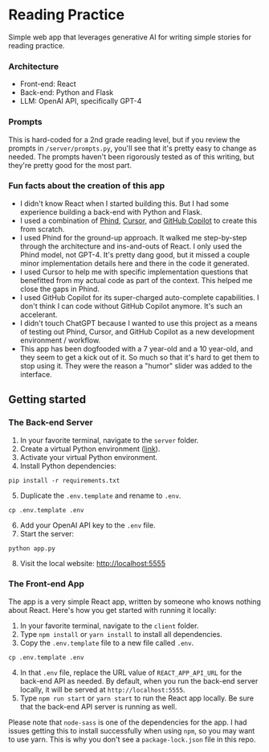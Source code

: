 # Reading Practice

Simple web app that leverages generative AI for writing simple stories for reading practice.

### Architecture

- Front-end: React
- Back-end: Python and Flask
- LLM: OpenAI API, specifically GPT-4

### Prompts

This is hard-coded for a 2nd grade reading level, but if you review the prompts in `/server/prompts.py`, you'll see that it's pretty easy to change as needed. The prompts haven't been rigorously tested as of this writing, but they're pretty good for the most part.

### Fun facts about the creation of this app

- I didn't know React when I started building this. But I had some experience building a back-end with Python and Flask.
- I used a combination of [Phind](https://www.phind.com/), [Cursor](https://cursor.sh/), and [GitHub Copilot](https://github.com/features/copilot) to create this from scratch.
- I used Phind for the ground-up approach. It walked me step-by-step through the architecture and ins-and-outs of React. I only used the Phind model, not GPT-4. It's pretty dang good, but it missed a couple minor implementation details here and there in the code it generated.
- I used Cursor to help me with specific implementation questions that benefitted from my actual code as part of the context. This helped me close the gaps in Phind.
- I used GitHub Copilot for its super-charged auto-complete capabilities. I don't think I can code without GitHub Copilot anymore. It's such an accelerant.
- I didn't touch ChatGPT because I wanted to use this project as a means of testing out Phind, Cursor, and GitHub Copilot as a new development environment / workflow.
- This app has been dogfooded with a 7 year-old and a 10 year-old, and they seem to get a kick out of it. So much so that it's hard to get them to stop using it. They were the reason a "humor" slider was added to the interface.

## Getting started

### The Back-end Server

1. In your favorite terminal, navigate to the `server` folder.
2. Create a virtual Python environment ([link](https://docs.python.org/3/library/venv.html)).
3. Activate your virtual Python environment.
4. Install Python dependencies:

```
pip install -r requirements.txt
```

5. Duplicate the `.env.template` and rename to `.env`.

```
cp .env.template .env
```

6. Add your OpenAI API key to the `.env` file.
7. Start the server:

```
python app.py
```

8. Visit the local website: [http://localhost:5555](http://localhost:5555)

### The Front-end App

The app is a very simple React app, written by someone who knows nothing about React. Here's how you get started with running it locally:

1. In your favorite terminal, navigate to the `client` folder.
2. Type `npm install` or `yarn install` to install all dependencies.
3. Copy the `.env.template` file to a new file called `.env`.

```
cp .env.template .env
```

4. In that `.env` file, replace the URL value of `REACT_APP_API_URL` for the back-end API as needed. By default, when you run the back-end server locally, it will be served at `http://localhost:5555`.
5. Type `npm run start` or `yarn start` to run the React app locally. Be sure that the back-end API server is running as well.

Please note that `node-sass` is one of the dependencies for the app. I had issues getting this to install successfully when using `npm`, so you may want to use yarn. This is why you don't see a `package-lock.json` file in this repo.